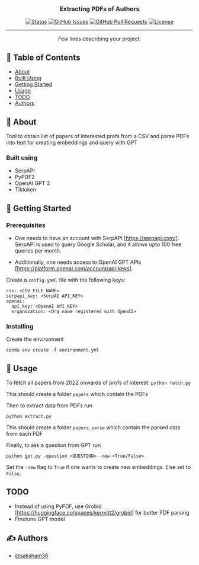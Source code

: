 <h3 align="center">Extracting PDFs of Authors</h3>

<div align="center">

[![Status](https://img.shields.io/badge/status-active-success.svg)]()
[![GitHub Issues](https://img.shields.io/github/issues/kylelobo/The-Documentation-Compendium.svg)](https://github.com/kylelobo/The-Documentation-Compendium/issues)
[![GitHub Pull Requests](https://img.shields.io/github/issues-pr/kylelobo/The-Documentation-Compendium.svg)](https://github.com/kylelobo/The-Documentation-Compendium/pulls)
[![License](https://img.shields.io/badge/license-MIT-blue.svg)](/LICENSE)

</div>

---

<p align="center"> Few lines describing your project.
    <br> 
</p>

## 📝 Table of Contents

- [About](#about)
- [Built Using](#built_using)
- [Getting Started](#getting_started)
- [Usage](#usage)
- [TODO](#todo)
- [Authors](#authors)

## 🧐 About <a name = "about"></a>

Tool to obtain list of papers of interested profs from a CSV and parse PDFs into text for creating embeddings and query with GPT

### Built using <a name = "built_using"></a>

- SerpAPI
- PyPDF2
- OpenAI GPT 3
- Tiktoken

## 🏁 Getting Started <a name = "getting_started"></a>

### Prerequisites

- One needs to have an account with SerpAPI [https://serpapi.com/]. SerpAPI is used to query Google Scholar, and it allows upto 100 free queries per month.

- Additionally, one needs access to OpenAI GPT APIs [https://platform.openai.com/account/api-keys].

Create a `config.yaml` file with the following keys:

```
csv: <CSV FILE NAME>
serpapi_key: <SerpAI API_KEY>
openai:
  api_key: <OpenAI API_KEY>
  organization: <Org name registered with OpenAI>

```

### Installing

Create the environment

`conda env create -f environment.yml`

## 🎈 Usage <a name="usage"></a>

To fetch all papers from 2022 onwards of profs of interest:
`python fetch.py`

This should create a folder `papers` which contain the PDFs

Then to extract data from PDFs run

`python extract.py`

This should create a folder `papers_parse` which contain the parsed data from each PDF

Finally, to ask a question from GPT run

`python gpt.py -question <QUESTION> -new <True/False>`

Set the `-new` flag to `True` if one wants to create new embeddings. Else set to `False`.

## TODO <a name="todo"></a>

- Instead of using PyPDF, use Grobid [https://huggingface.co/spaces/kermitt2/grobid] for better PDF parsing
- Finetune GPT model

## ✍️ Authors <a name = "authors"></a>

- [@saksham36](https://github.com/saksham36)
